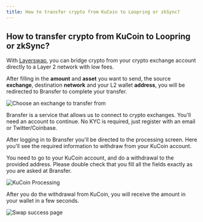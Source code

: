 ```yaml
---
title: How to transfer crypto from KuCoin to Loopring or zkSync?
---
```


## How to transfer crypto from KuCoin to Loopring or zkSync?

With [Layerswap](/), you can bridge crypto from your crypto exchange account directly to a Layer 2 network with low fees. <br />

After filling in the **amount** and **asset** you want to send, the source **exchange**, destination **network** and your L2 wallet **address**, you will be redirected to Bransfer to complete your transfer.

![Choose an exchange to transfer from](/images/bransfer_choose_exchange.png)

Bransfer is a service that allows us to connect to crypto exchanges.
You'll need an account to continue. No KYC is required, just register with an email or Twitter/Coinbase.

After logging in to Bransfer you'll be directed to the processing screen.
Here you'll see the required information to withdraw from your KuCoin account. <br />

You need to go to your KuCoin account, and do a withdrawal to the provided address.
Please double check that you fill all the fields exactly as you are asked at Bransfer.

![KuCoin Processing](/images/kucoin_withdraw.png)

After you do the withdrawal from KuCoin, you will receive the amount in your wallet in a few seconds.

![Swap success page](/images/swap_success.png)

